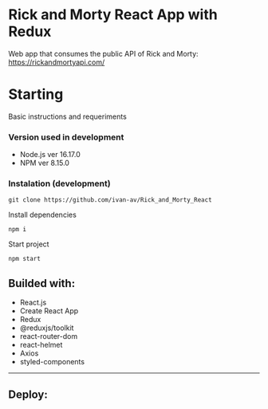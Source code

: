 # Rick and Morty React App with Redux

Web app that consumes the public API of Rick and Morty:
https://rickandmortyapi.com/

# Starting 

Basic instructions and requeriments

### Version used in development

- Node.js ver 16.17.0
- NPM ver 8.15.0

### Instalation (development)

```
git clone https://github.com/ivan-av/Rick_and_Morty_React
```

Install dependencies

```
npm i
```

Start project

```
npm start
```

## Builded with:
- React.js
- Create React App
- Redux
- @reduxjs/toolkit
- react-router-dom
- react-helmet
- Axios
- styled-components

---
## Deploy:
